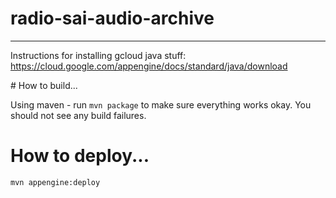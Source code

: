 # radio-sai-audio-archive
---

Instructions for installing gcloud java stuff:
https://cloud.google.com/appengine/docs/standard/java/download

# How to build...

Using maven - run `mvn package` to make sure everything works okay. You should not see any build failures.

# How to deploy...

```bash
mvn appengine:deploy
```
